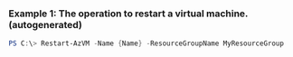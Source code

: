 
### Example 1: The operation to restart a virtual machine. (autogenerated)
```powershell
PS C:\> Restart-AzVM -Name {Name} -ResourceGroupName MyResourceGroup

```


